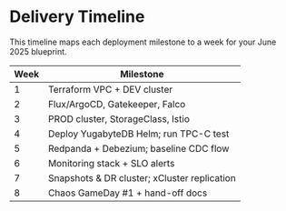 # Delivery Timeline

This timeline maps each deployment milestone to a week for your June 2025 blueprint.

| Week | Milestone                                                      |
|------|----------------------------------------------------------------|
| 1    | Terraform VPC + DEV cluster                                     |
| 2    | Flux/ArgoCD, Gatekeeper, Falco                                  |
| 3    | PROD cluster, StorageClass, Istio                               |
| 4    | Deploy YugabyteDB Helm; run TPC-C test                          |
| 5    | Redpanda + Debezium; baseline CDC flow                         |
| 6    | Monitoring stack + SLO alerts                                   |
| 7    | Snapshots & DR cluster; xCluster replication                    |
| 8    | Chaos GameDay #1 + hand-off docs                               | 